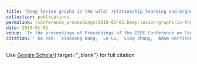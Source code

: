 ```yaml
---
title: "Deep lesion graphs in the wild: relationship learning and organization of significant radiology image findings in a diverse large-scale lesion database"
collection: publications
permalink: /conference_proceedings/2018-01-01-Deep-lesion-graphs-in-the-wild-relationship-learning-and-organization-of-significant-radiology-image-findings-in-a-diverse-large-scale-lesion-database
date: 2018-01-01
venue: 'In the proceedings of Proceedings of the IEEE Conference on Computer Vision and Pattern Recognition'
citation: ' Ke Yan,  Xiaosong Wang,  Le Lu,  Ling Zhang,  Adam Harrison,  Mohammadhadi Bagheri,  Ronald Summers, &quot;Deep lesion graphs in the wild: relationship learning and organization of significant radiology image findings in a diverse large-scale lesion database.&quot; In the proceedings of Proceedings of the IEEE Conference on Computer Vision and Pattern Recognition, 2018.'
---
```

Use [Google Scholar](https://scholar.google.com/scholar?q=Deep+lesion+graphs+in+the+wild:+relationship+learning+and+organization+of+significant+radiology+image+findings+in+a+diverse+large+scale+lesion+database){:target="_blank"} for full citation